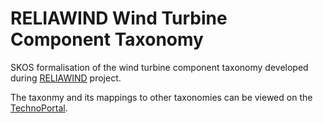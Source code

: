 # RELIAWIND Wind Turbine Component Taxonomy

SKOS formalisation of the wind turbine component taxonomy developed during [RELIAWIND](https://cordis.europa.eu/project/id/212966) project. 

The taxonmy and its mappings to other taxonomies can be viewed on the [TechnoPortal](https://technoportal.hevs.ch/ontologies/RELIEATAX/).
